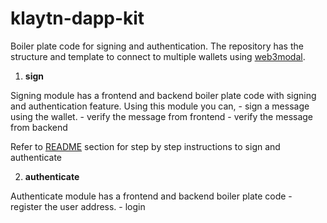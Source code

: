# klaytn-dapp-kit

Boiler plate code for signing and authentication. The repository has the structure and template to connect to multiple wallets using [web3modal](https://github.com/Yeonju-Kim/web3modal). 
  
1. **sign** 

Signing module has a frontend and backend boiler plate code with signing and authentication feature. Using this module you can, 
    - sign a message using the wallet.
	- verify the message from frontend
	- verify the message from backend

Refer to [README](sign/README.md) section for step by step instructions to sign and authenticate

2. **authenticate**

Authenticate module has a frontend and backend boiler plate code 
	- register the user address.
	- login 